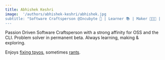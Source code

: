 ```yaml
---
title: Abhishek Keshri
image:  '/authors/abhishek-keshri/abhishek.jpg
subtitle: "Software Craftsperson @Incubyte 💼 | Learner 📚 | Maker 👨🏻‍💻 | Explorer 🔎"
---
```


Passion Driven Software Craftsperson with a strong affinity for OSS and the CLI.
Problem solver in permanent beta. Always learning, making & exploring.

Enjoys [fixing tpyos](https://github.com/2kabhishek), sometimes [rants](https://twitter.com/2kabhishek).
